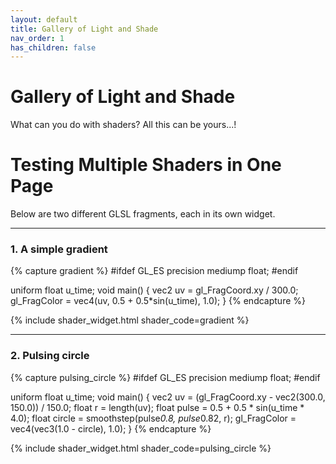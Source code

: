 ```yaml
---
layout: default
title: Gallery of Light and Shade
nav_order: 1
has_children: false
---
```


# Gallery of Light and Shade

What can you do with shaders? All this can be yours...!

# Testing Multiple Shaders in One Page

Below are two different GLSL fragments, each in its own widget.

---

### 1. A simple gradient

{% capture gradient %}
#ifdef GL_ES
precision mediump float;
#endif

uniform float u_time;
void main() {
  vec2 uv = gl_FragCoord.xy / 300.0;
  gl_FragColor = vec4(uv, 0.5 + 0.5*sin(u_time), 1.0);
}
{% endcapture %}

{% include shader_widget.html shader_code=gradient %}

---

### 2. Pulsing circle

{% capture pulsing_circle %}
#ifdef GL_ES
precision mediump float;
#endif

uniform float u_time;
void main() {
  vec2 uv = (gl_FragCoord.xy - vec2(300.0, 150.0)) / 150.0;
  float r = length(uv);
  float pulse = 0.5 + 0.5 * sin(u_time * 4.0);
  float circle = smoothstep(pulse*0.8, pulse*0.82, r);
  gl_FragColor = vec4(vec3(1.0 - circle), 1.0);
}
{% endcapture %}

{% include shader_widget.html shader_code=pulsing_circle %}